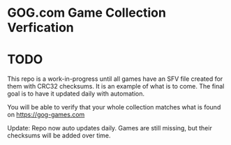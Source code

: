 #  GOG.com Game Collection Verfication

# TODO
This repo is a work-in-progress until all games have an SFV file created for them with CRC32 checksums. It is an example of what is to come. The final goal is to have it updated daily with automation.

You will be able to verify that your whole collection matches what is found on https://gog-games.com

Update: Repo now auto updates daily. Games are still missing, but their checksums will be added over time.
